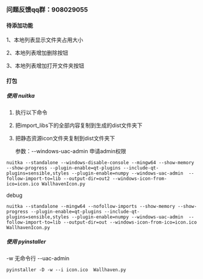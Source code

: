 ### 问题反馈qq群：908029055

#### 待添加功能

1、本地列表显示文件夹占用大小

2、本地列表增加删除按钮

3、本地列表增加打开文件夹按钮

#### 打包

##### 使用 nuitka

1. 执行以下命令

2. 把import_libs下的全部内容复制到生成的dist文件夹下

3. 把静态资源icon文件夹复制到dist文件夹下

   参数：--windows-uac-admin 申请admin权限
   
   

```commandline
nuitka --standalone --windows-disable-console --mingw64 --show-memory --show-progress --plugin-enable=qt-plugins --include-qt-plugins=sensible,styles --plugin-enable=numpy --windows-uac-admin  --follow-import-to=lib --output-dir=out2 --windows-icon-from-ico=icon.ico WallhavenIcon.py
```

debug

```commandline
nuitka --standalone --mingw64 --nofollow-imports --show-memory --show-progress --plugin-enable=qt-plugins --include-qt-plugins=sensible,styles --plugin-enable=numpy --windows-uac-admin  --follow-import-to=lib --output-dir=out --windows-icon-from-ico=icon.ico WallhavenIcon.py
```



##### 使用 pyinstaller

-w 无命令行
--uac-admin

```commandline
pyinstaller -D -w --i icon.ico  Wallhaven.py
```

